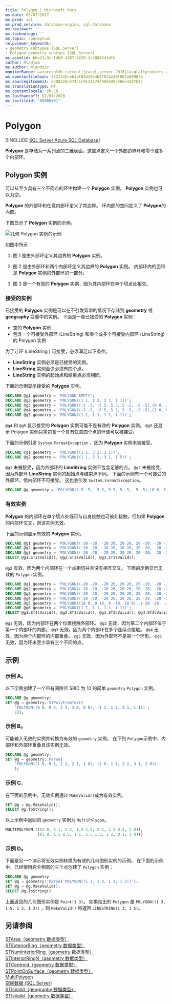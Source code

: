 ```yaml
---
title: Polygon | Microsoft Docs
ms.date: 03/07/2017
ms.prod: sql
ms.prod_service: database-engine, sql-database
ms.reviewer: ''
ms.technology: ''
ms.topic: conceptual
helpviewer_keywords:
- geometry subtypes [SQL Server]
- Polygon geometry subtype [SQL Server]
ms.assetid: b6a21c3c-fdb8-4187-8229-1c488454fdfb
author: MladjoA
ms.author: mlandzic
monikerRange: =azuresqldb-current||>=sql-server-2016||=sqlallproducts-allversions||>=sql-server-linux-2017||=azuresqldb-mi-current
ms.openlocfilehash: 3522345ce61af05d3934bff0fb240f8b5100987a
ms.sourcegitcommit: da88320c474c1c9124574f90d549c50ee3387b4c
ms.translationtype: HT
ms.contentlocale: zh-CN
ms.lasthandoff: 07/01/2020
ms.locfileid: "85666901"
---
```

# <a name="polygon"></a>Polygon

[!INCLUDE [SQL Server Azure SQL Database](../../includes/applies-to-version/sql-asdb.md)]

  **Polygon** 是存储为一系列点的二维表面，这些点定义一个外部边界环和零个或多个内部环。  
  
## <a name="polygon-instances"></a>Polygon 实例  
 可以从至少具有三个不同点的环中构建一个 **Polygon** 实例。 **Polygon** 实例也可以为空。  
  
**Polygon** 的外部环和任意内部环定义了其边界。 环内部的空间定义了 **Polygon**的内部。  
  
下图显示了 **Polygon** 实例的示例。  
  
 ![几何 Polygon 实例的示例](../../relational-databases/spatial/media/polygon.gif "几何 Polygon 实例的示例")  
  
如图中所示：  
  
1.  图 1 是由外部环定义其边界的 **Polygon** 实例。  
  
2.  图 2 是由外部环和两个内部环定义其边界的 **Polygon** 实例。 内部环内的面积是 **Polygon** 实例的外部环的一部分。  
  
3.  图 3 是一个有效的 **Polygon** 实例，因为其内部环在单个切点处相交。  

### <a name="accepted-instances"></a>接受的实例  
 已接受的 **Polygon** 实例是可以在不引发异常的情况下存储到 **geometry** 或 **geography** 变量中的实例。 下面是一些已接受的 **Polygon** 实例：  
  
-   空的 **Polygon** 实例  
-   包含一个可接受外部环 (LineString) 和零个或多个可接受内部环 (LineString) 的 Polygon 实例  
  
为了让环 (LineString  ) 可接受，必须满足以下条件。  
  
-   **LineString** 实例必须是已接受的实例。  
-   **LineString** 实例至少必须有四个点。  
-   **LineString** 实例的起始点和结束点必须相同。  
  
下面的示例显示接受的 **Polygon** 实例。  
  
```sql  
DECLARE @g1 geometry = 'POLYGON EMPTY';  
DECLARE @g2 geometry = 'POLYGON((1 1, 3 3, 3 1, 1 1))';  
DECLARE @g3 geometry = 'POLYGON((-5 -5, -5 5, 5 5, 5 -5, -5 -5),(0 0, 3 0, 3 3, 0 3, 0 0))';  
DECLARE @g4 geometry = 'POLYGON((-5 -5, -5 5, 5 5, 5 -5, -5 -5),(3 0, 6 0, 6 3, 3 3, 3 0))';  
DECLARE @g5 geometry = 'POLYGON((1 1, 1 1, 1 1, 1 1))';  
```  
  
`@g4` 和 `@g5` 显示接受的 **Polygon** 实例可能不是有效的 **Polygon** 实例。 `@g5` 还显示 Polygon 实例只需包含一个具有任意四个点的环便可以被接受。  
  
下面的示例引发 `System.FormatException` ，因为 **Polygon** 实例未被接受。  
  
```sql  
DECLARE @g1 geometry = 'POLYGON((1 1, 3 3, 1 1))';  
DECLARE @g2 geometry = 'POLYGON((1 1, 3 3, 3 1, 1 5))';  
```  
  
`@g1` 未被接受，因为外部环的 **LineString** 实例不包含足够的点。 `@g2` 未被接受，因为外部环 **LineString** 实例的起始点与结束点不同。 下面的示例有一个可接受的外部环，但内部环不可接受。 这也会引发 `System.FormatException`。  
  
```sql  
DECLARE @g geometry = 'POLYGON((-5 -5, -5 5, 5 5, 5 -5, -5 -5),(0 0, 3 0, 0 0))';  
```  
  
### <a name="valid-instances"></a>有效实例  
 **Polygon** 的内部环在单个切点处既可与自身接触也可彼此接触，但如果 **Polygon** 的内部环交叉，则该实例无效。  
  
 下面的示例显示有效的 **Polygon** 实例。  
  
```sql  
DECLARE @g1 geometry = 'POLYGON((-20 -20, -20 20, 20 20, 20 -20, -20 -20))';  
DECLARE @g2 geometry = 'POLYGON((-20 -20, -20 20, 20 20, 20 -20, -20 -20), (10 0, 0 10, 0 -10, 10 0))';  
DECLARE @g3 geometry = 'POLYGON((-20 -20, -20 20, 20 20, 20 -20, -20 -20), (10 0, 0 10, 0 -10, 10 0), (-10 0, 0 10, -5 -10, -10 0))';  
SELECT @g1.STIsValid(), @g2.STIsValid(), @g3.STIsValid();  
```  
  
 `@g3` 有效，因为两个内部环在一个点相切并且没有相互交叉。 下面的示例显示无效的 `Polygon` 实例。  
  
```sql   
DECLARE @g1 geometry = 'POLYGON((-20 -20, -20 20, 20 20, 20 -20, -20 -20), (20 0, 0 10, 0 -20, 20 0))';  
DECLARE @g2 geometry = 'POLYGON((-20 -20, -20 20, 20 20, 20 -20, -20 -20), (10 0, 0 10, 0 -10, 10 0), (5 0, 1 5, 1 -5, 5 0))';  
DECLARE @g3 geometry = 'POLYGON((-20 -20, -20 20, 20 20, 20 -20, -20 -20), (10 0, 0 10, 0 -10, 10 0), (-10 0, 0 10, 0 -10, -10 0))';  
DECLARE @g4 geometry = 'POLYGON((-20 -20, -20 20, 20 20, 20 -20, -20 -20), (10 0, 0 10, 0 -10, 10 0), (-10 0, 1 5, 0 -10, -10 0))';  
DECLARE @g5 geometry = 'POLYGON((10 0, 0 10, 0 -10, 10 0), (-20 -20, -20 20, 20 20, 20 -20, -20 -20) )';  
DECLARE @g6 geometry = 'POLYGON((1 1, 1 1, 1 1, 1 1))';  
SELECT @g1.STIsValid(), @g2.STIsValid(), @g3.STIsValid(), @g4.STIsValid(), @g5.STIsValid(), @g6.STIsValid();  
```  
  
 `@g1` 无效，因为内部环在两个位置接触外部环。 `@g2` 无效，因为第二个内部环位于第一个内部环的内部。 `@g3` 无效，因为两个内部环在多个连续点接触。 `@g4` 无效，因为两个内部环的内部重叠。 `@g5` 无效，因为外部环不是第一个环形。 `@g6` 无效，因为环未至少具有三个不同的点。  
  
## <a name="examples"></a>示例  
### <a name="example-a"></a>示例 A。  
以下示例创建了一个带有间隙且 SRID 为 10 的简单 `geometry` `Polygon` 实例。
  
```sql  
DECLARE @g geometry;  
SET @g = geometry::STPolyFromText(
    'POLYGON((0 0, 0 3, 3 3, 3 0, 0 0), (1 1, 1 2, 2 1, 1 1))',
    10);
```  
  

### <a name="example-b"></a>示例 B。   
可能输入无效的实例并转换为有效的 `geometry` 实例。 在下列 `Polygon`示例中，内部环和外部环重叠且该实例无效。  
  
```sql  
DECLARE @g geometry;  
SET @g = geometry::Parse(
    'POLYGON((1 0, 0 1, 1 2, 2 1, 1 0), (2 0, 1 1, 2 2, 3 1, 2 0))'
    );  
```  
  
### <a name="example-c"></a>示例 C.  
在下面的示例中，无效实例通过 `MakeValid()`成为有效实例。  
  
```sql  
SET @g = @g.MakeValid();  
SELECT @g.ToString();  
```  
  
以上示例中返回的 `geometry` 实例为 `MultiPolygon`。  
  
```sql  
MULTIPOLYGON (((2 0, 3 1, 2 2, 1.5 1.5, 2 1, 1.5 0.5, 2 0)),
              ((1 0, 1.5 0.5, 1 1, 1.5 1.5, 1 2, 0 1, 1 0)))
```  
  
### <a name="example-d"></a>示例 D。  
下面是另一个演示将无效实例转换为有效的几何图形实例的示例。 在下面的示例中，已经使用完全相同的三个点创建了 `Polygon` 实例：  
  
```sql  
DECLARE @g geometry  
SET @g = geometry::Parse('POLYGON((1 3, 1 3, 1 3, 1 3))');  
SET @g = @g.MakeValid();  
SELECT @g.ToString()  
```  
  
上面返回的几何图形实例是 `Point(1 3)`。  如果给出的 `Polygon` 是 `POLYGON((1 3, 1 5, 1 3, 1 3))` ，则 `MakeValid()` 将返回 `LINESTRING(1 3, 1 5)`。  
  
## <a name="see-also"></a>另请参阅  
 [STArea（geometry 数据类型）](../../t-sql/spatial-geometry/starea-geometry-data-type.md)   
 [STExteriorRing（geometry 数据类型）](../../t-sql/spatial-geometry/stexteriorring-geometry-data-type.md)   
 [STNumInteriorRing（geometry 数据类型）](../../t-sql/spatial-geometry/stnuminteriorring-geometry-data-type.md)   
 [STInteriorRingN（geometry 数据类型）](../../t-sql/spatial-geometry/stinteriorringn-geometry-data-type.md)   
 [STCentroid（geometry 数据类型）](../../t-sql/spatial-geometry/stcentroid-geometry-data-type.md)   
 [STPointOnSurface（geometry 数据类型）](../../t-sql/spatial-geometry/stpointonsurface-geometry-data-type.md)   
 [MultiPolygon](../../relational-databases/spatial/multipolygon.md)   
 [空间数据 (SQL Server)](../../relational-databases/spatial/spatial-data-sql-server.md)   
 [STIsValid（geography 数据类型）](../../t-sql/spatial-geography/stisvalid-geography-data-type.md)   
 [STIsValid（geometry 数据类型）](../../t-sql/spatial-geometry/stisvalid-geometry-data-type.md)  
  
  
